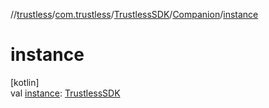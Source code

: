 //[trustless](../../../../index.md)/[com.trustless](../../index.md)/[TrustlessSDK](../index.md)/[Companion](index.md)/[instance](instance.md)

# instance

[kotlin]\
val [instance](instance.md): [TrustlessSDK](../index.md)
